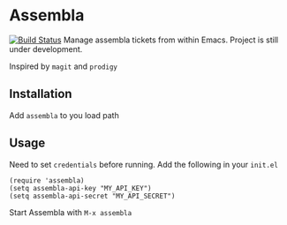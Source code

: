 # Assembla
[![Build Status](https://travis-ci.org/jezifm/assembla.svg?branch=master)](https://travis-ci.org/jezifm/assembla)
Manage assembla tickets from within Emacs. Project is still under development.

Inspired by `magit` and `prodigy`

## Installation

Add `assembla` to you load path

## Usage

Need to set `credentials` before running. Add the following in your `init.el`
```elisp
(require 'assembla)
(setq assembla-api-key "MY_API_KEY")
(setq assembla-api-secret "MY_API_SECRET")
```

Start Assembla with `M-x assembla`
